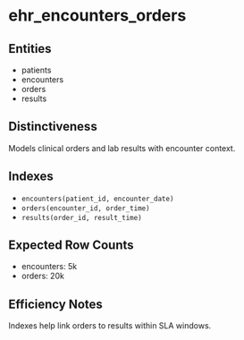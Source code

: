 # ehr_encounters_orders

## Entities
- patients
- encounters
- orders
- results

## Distinctiveness
Models clinical orders and lab results with encounter context.

## Indexes
- `encounters(patient_id, encounter_date)`
- `orders(encounter_id, order_time)`
- `results(order_id, result_time)`

## Expected Row Counts
- encounters: 5k
- orders: 20k

## Efficiency Notes
Indexes help link orders to results within SLA windows.
